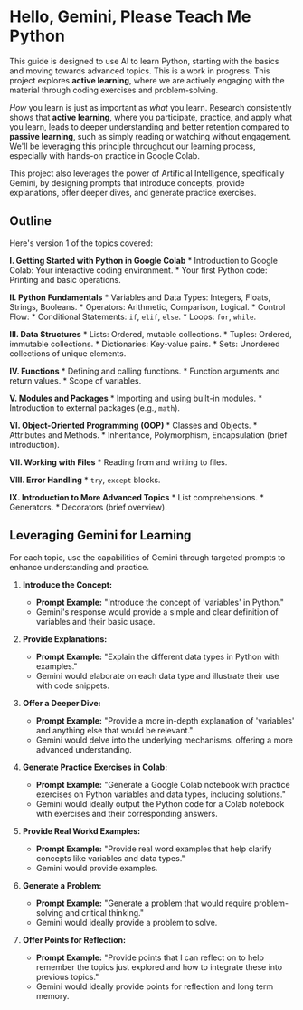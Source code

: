 # Hello, Gemini, Please Teach Me Python

This guide is designed to use AI to learn Python, starting with the basics and moving towards advanced topics. This is a work in progress. This project explores **active learning**, where we are actively engaging with the material through coding exercises and problem-solving.

*How* you learn is just as important as *what* you learn. Research consistently shows that **active learning**, where you participate, practice, and apply what you learn, leads to deeper understanding and better retention compared to **passive learning**, such as simply reading or watching without engagement. We'll be leveraging this principle throughout our learning process, especially with hands-on practice in Google Colab.

This project also leverages the power of Artificial Intelligence, specifically Gemini, by designing prompts that introduce concepts, provide explanations, offer deeper dives, and generate practice exercises.

## Outline

Here's version 1 of the topics covered:

**I. Getting Started with Python in Google Colab**
    * Introduction to Google Colab: Your interactive coding environment.
    * Your first Python code: Printing and basic operations.

**II. Python Fundamentals**
    * Variables and Data Types: Integers, Floats, Strings, Booleans.
    * Operators: Arithmetic, Comparison, Logical.
    * Control Flow:
        * Conditional Statements: `if`, `elif`, `else`.
        * Loops: `for`, `while`.

**III. Data Structures**
    * Lists: Ordered, mutable collections.
    * Tuples: Ordered, immutable collections.
    * Dictionaries: Key-value pairs.
    * Sets: Unordered collections of unique elements.

**IV. Functions**
    * Defining and calling functions.
    * Function arguments and return values.
    * Scope of variables.

**V. Modules and Packages**
    * Importing and using built-in modules.
    * Introduction to external packages (e.g., `math`).

**VI. Object-Oriented Programming (OOP)**
    * Classes and Objects.
    * Attributes and Methods.
    * Inheritance, Polymorphism, Encapsulation (brief introduction).

**VII. Working with Files**
    * Reading from and writing to files.

**VIII. Error Handling**
    * `try`, `except` blocks.

**IX. Introduction to More Advanced Topics**
    * List comprehensions.
    * Generators.
    * Decorators (brief overview).

## Leveraging Gemini for Learning

For each topic, use the capabilities of Gemini through targeted prompts to enhance understanding and practice.

1.  **Introduce the Concept:**
    * **Prompt Example:** "Introduce the concept of 'variables' in Python."
    * Gemini's response would provide a simple and clear definition of variables and their basic usage.

2.  **Provide Explanations:**
    * **Prompt Example:** "Explain the different data types in Python with examples."
    * Gemini would elaborate on each data type and illustrate their use with code snippets.

3.  **Offer a Deeper Dive:**
    * **Prompt Example:** "Provide a more in-depth explanation of 'variables' and anything else that would be relevant."
    * Gemini would delve into the underlying mechanisms, offering a more advanced understanding.

4.  **Generate Practice Exercises in Colab:**
    * **Prompt Example:** "Generate a Google Colab notebook with practice exercises on Python variables and data types, including solutions."
    * Gemini would ideally output the Python code for a Colab notebook with exercises and their corresponding answers.

5.  **Provide Real Workd Examples:**
    * **Prompt Example:** "Provide real word examples that help clarify concepts like variables and data types."
    * Gemini would provide examples.

6.  **Generate a Problem:**
    * **Prompt Example:** "Generate a problem that would require problem-solving and critical thinking."
    * Gemini would ideally provide a problem to solve.
  
7.  **Offer Points for Reflection:**
    * **Prompt Example:** "Provide points that I can reflect on to help remember the topics just explored and how to integrate these into previous topics."
    * Gemini would ideally provide points for reflection and long term memory.



